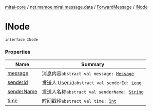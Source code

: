 [mirai-core](../../../index.md) / [net.mamoe.mirai.message.data](../../index.md) / [ForwardMessage](../index.md) / [INode](./index.md)

# INode

`interface INode`

### Properties

| Name | Summary |
|---|---|
| [message](message.md) | 消息内容`abstract val message: `[`Message`](../../-message/index.md) |
| [senderId](sender-id.md) | 发送人 [User.id](../../../net.mamoe.mirai.contact/-user/id.md)`abstract val senderId: `[`Long`](https://kotlinlang.org/api/latest/jvm/stdlib/kotlin/-long/index.html) |
| [senderName](sender-name.md) | 发送人名称`abstract val senderName: `[`String`](https://kotlinlang.org/api/latest/jvm/stdlib/kotlin/-string/index.html) |
| [time](time.md) | 时间戳秒`abstract val time: `[`Int`](https://kotlinlang.org/api/latest/jvm/stdlib/kotlin/-int/index.html) |
